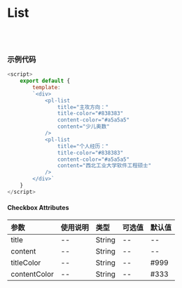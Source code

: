 # List

<br>

<!-- STORY -->

<br>

### 示例代码

```js
<script>
    export default {
        template:
        `<div>
            <pl-list
                title="主攻方向："
                title-color="#838383"
                content-color="#a5a5a5"
                content="少儿奥数"
            />
            <pl-list
                title="个人经历："
                title-color="#838383"
                content-color="#a5a5a5"
                content="西北工业大学软件工程硕士"
            />
        </div>`
    }
</script>
```

#### Checkbox Attributes

|参数|使用说明|类型|可选值|默认值|
|:---|:---|:---|:---|:---|
|title|--|String|--|--|
|content|--|String|--|--|
|titleColor|--|String|--|#999|
|contentColor|--|String|--|#333|

